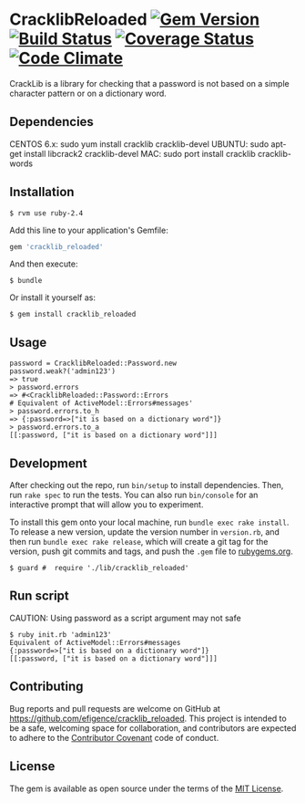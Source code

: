 # CracklibReloaded [![Gem Version](https://badge.fury.io/rb/cracklib_reloaded.svg)](https://badge.fury.io/rb/cracklib_reloaded) [![Build Status](https://travis-ci.org/efigence/cracklib_reloaded.svg?branch=master)](https://travis-ci.org/efigence/cracklib_reloaded) [![Coverage Status](https://coveralls.io/repos/github/efigence/cracklib_reloaded/badge.svg?branch=master)](https://coveralls.io/github/efigence/cracklib_reloaded?branch=master) [![Code Climate](https://codeclimate.com/github/efigence/cracklib_reloaded/badges/gpa.svg)](https://codeclimate.com/github/efigence/cracklib_reloaded)

CrackLib is a library for checking that a password is not based on a simple character pattern or on a dictionary word.

## Dependencies

CENTOS 6.x: sudo yum install cracklib cracklib-devel
UBUNTU: sudo apt-get install libcrack2 cracklib-devel
MAC: sudo port install cracklib cracklib-words

## Installation

```
$ rvm use ruby-2.4
```

Add this line to your application's Gemfile:

```ruby
gem 'cracklib_reloaded'
```

And then execute:

    $ bundle

Or install it yourself as:

    $ gem install cracklib_reloaded

## Usage

```
password = CracklibReloaded::Password.new
password.weak?('admin123')
=> true
> password.errors
=> #<CracklibReloaded::Password::Errors
# Equivalent of ActiveModel::Errors#messages'
> password.errors.to_h
=> {:password=>["it is based on a dictionary word"]}
> password.errors.to_a
[[:password, ["it is based on a dictionary word"]]]
```

## Development

After checking out the repo, run `bin/setup` to install dependencies. Then, run `rake spec` to run the tests. You can also run `bin/console` for an interactive prompt that will allow you to experiment.

To install this gem onto your local machine, run `bundle exec rake install`. To release a new version, update the version number in `version.rb`, and then run `bundle exec rake release`, which will create a git tag for the version, push git commits and tags, and push the `.gem` file to [rubygems.org](https://rubygems.org).

```
$ guard #  require './lib/cracklib_reloaded'
```

## Run script

CAUTION: Using password as a script argument may not safe

```
$ ruby init.rb 'admin123'
Equivalent of ActiveModel::Errors#messages
{:password=>["it is based on a dictionary word"]}
[[:password, ["it is based on a dictionary word"]]]
```

## Contributing

Bug reports and pull requests are welcome on GitHub at https://github.com/efigence/cracklib_reloaded. This project is intended to be a safe, welcoming space for collaboration, and contributors are expected to adhere to the [Contributor Covenant](http://contributor-covenant.org) code of conduct.


## License

The gem is available as open source under the terms of the [MIT License](http://opensource.org/licenses/MIT).
